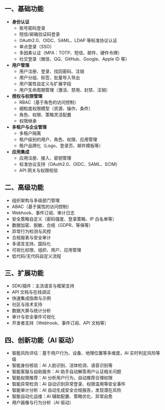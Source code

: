## 一、基础功能

- **身份认证**
    - 账号密码登录
    - 短信/邮箱验证码登录
    - OAuth2.0、OIDC、SAML、LDAP 等标准协议认证
    - 单点登录（SSO）
    - 多因素认证（MFA：TOTP、短信、邮件、硬件令牌）
    - 社交登录（微信、QQ、GitHub、Google、Apple ID 等）
- **用户管理**
    - 用户注册、登录、找回密码、注销
    - 用户分组、标签、批量导入导出
    - 用户属性自定义与扩展字段
    - 用户生命周期管理（激活、禁用、封禁、注销）
- **授权与权限管理**
    - RBAC（基于角色的访问控制）
    - 细粒度权限模型（资源、操作、条件）
    - 角色、权限、策略灵活配置
    - 权限继承
- **多租户与企业管理**
    - 多租户隔离
    - 租户级别的用户、角色、权限、应用管理
    - 租户品牌化（Logo、登录页、邮件模板等）
- **应用集成**
    - 应用注册、接入、密钥管理
    - 标准协议支持（OAuth2.0、OIDC、SAML、SCIM）
    - API 网关与权限校验

## 二、高级功能

- 组织架构与多级部门管理
- ABAC（基于属性的访问控制）
- Webhook、事件订阅、审计日志
- 安全策略自定义（密码强度、登录策略、IP 白名单等）
- 数据加密、脱敏、合规（GDPR、等保等）
- 异常行为检测与风控
- 合规报表与安全审计
- 多语言支持，国际化
- 可视化权限、组织、用户、应用管理
- 低代码/无代码自定义流程

## 三、扩展功能

- SDK/插件：主流语言与框架支持
- API 文档与在线调试
- 快速集成指南与示例
- 社区与技术支持
- 数据大屏与统计分析
- 审计与安全事件可视化
- 开发者支持（Webhook、事件订阅、API 文档等）

## 四、创新功能（AI 驱动）

- 智能风险评估：基于用户行为、设备、地理位置等多维度，AI 实时判定风险等级
- 智能身份核验：AI 人脸识别、活体检测、语音识别等
- 智能客服与自助服务：AI 助手自动解答用户认证相关问题
- 智能权限推荐：AI 分析用户行为，自动推荐合理权限
- 智能异常检测：AI 自动识别异常登录、权限滥用等安全事件
- 智能审计分析：AI 自动生成安全合规报告，发现潜在风险
- 智能自动化运维：AI 辅助配置、策略优化、异常自愈
- 用户画像与行为分析（AI 驱动）
